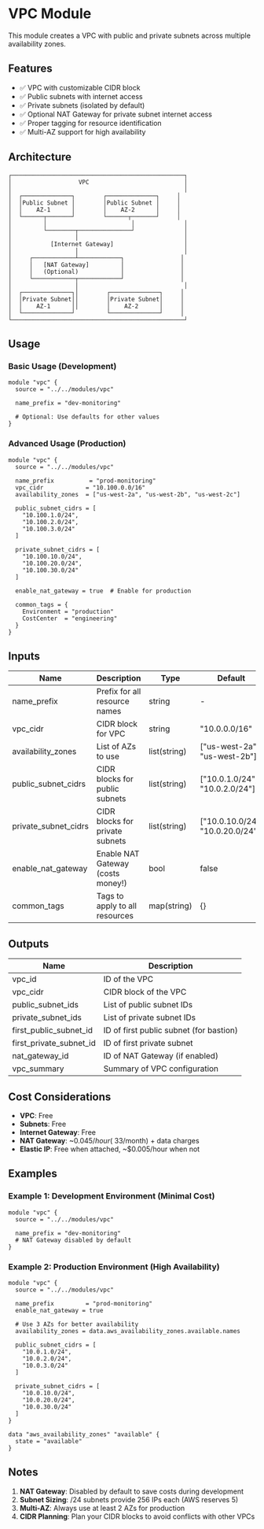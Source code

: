 # VPC Module

This module creates a VPC with public and private subnets across multiple availability zones.

## Features

- ✅ VPC with customizable CIDR block
- ✅ Public subnets with internet access
- ✅ Private subnets (isolated by default)
- ✅ Optional NAT Gateway for private subnet internet access
- ✅ Proper tagging for resource identification
- ✅ Multi-AZ support for high availability

## Architecture

```
┌─────────────────────────────────────────────────┐
│                   VPC                           │
│                                                 │
│  ┌──────────────┐        ┌──────────────┐     │
│  │Public Subnet │        │Public Subnet │     │
│  │    AZ-1      │        │    AZ-2      │     │
│  └──────┬───────┘        └──────┬───────┘     │
│         │                        │              │
│         └────────┬───────────────┘              │
│                  │                              │
│           [Internet Gateway]                    │
│                  │                              │
│     ┌────────────┴────────────┐                │
│     │   [NAT Gateway]         │                │
│     │   (Optional)            │                │
│     └────────────┬────────────┘                │
│                  │                              │
│  ┌──────────────┐│        ┌──────────────┐     │
│  │Private Subnet││        │Private Subnet│     │
│  │    AZ-1      ││        │    AZ-2      │     │
│  └──────────────┘         └──────────────┘     │
└─────────────────────────────────────────────────┘
```

## Usage

### Basic Usage (Development)

```hcl
module "vpc" {
  source = "../../modules/vpc"
  
  name_prefix = "dev-monitoring"
  
  # Optional: Use defaults for other values
}
```

### Advanced Usage (Production)

```hcl
module "vpc" {
  source = "../../modules/vpc"
  
  name_prefix          = "prod-monitoring"
  vpc_cidr            = "10.100.0.0/16"
  availability_zones  = ["us-west-2a", "us-west-2b", "us-west-2c"]
  
  public_subnet_cidrs = [
    "10.100.1.0/24",
    "10.100.2.0/24",
    "10.100.3.0/24"
  ]
  
  private_subnet_cidrs = [
    "10.100.10.0/24",
    "10.100.20.0/24",
    "10.100.30.0/24"
  ]
  
  enable_nat_gateway = true  # Enable for production
  
  common_tags = {
    Environment = "production"
    CostCenter  = "engineering"
  }
}
```

## Inputs

| Name | Description | Type | Default | Required |
|------|-------------|------|---------|----------|
| name_prefix | Prefix for all resource names | string | - | yes |
| vpc_cidr | CIDR block for VPC | string | "10.0.0.0/16" | no |
| availability_zones | List of AZs to use | list(string) | ["us-west-2a", "us-west-2b"] | no |
| public_subnet_cidrs | CIDR blocks for public subnets | list(string) | ["10.0.1.0/24", "10.0.2.0/24"] | no |
| private_subnet_cidrs | CIDR blocks for private subnets | list(string) | ["10.0.10.0/24", "10.0.20.0/24"] | no |
| enable_nat_gateway | Enable NAT Gateway (costs money!) | bool | false | no |
| common_tags | Tags to apply to all resources | map(string) | {} | no |

## Outputs

| Name | Description |
|------|-------------|
| vpc_id | ID of the VPC |
| vpc_cidr | CIDR block of the VPC |
| public_subnet_ids | List of public subnet IDs |
| private_subnet_ids | List of private subnet IDs |
| first_public_subnet_id | ID of first public subnet (for bastion) |
| first_private_subnet_id | ID of first private subnet |
| nat_gateway_id | ID of NAT Gateway (if enabled) |
| vpc_summary | Summary of VPC configuration |

## Cost Considerations

- **VPC**: Free
- **Subnets**: Free
- **Internet Gateway**: Free
- **NAT Gateway**: ~$0.045/hour (~$33/month) + data charges
- **Elastic IP**: Free when attached, ~$0.005/hour when not

## Examples

### Example 1: Development Environment (Minimal Cost)

```hcl
module "vpc" {
  source = "../../modules/vpc"
  
  name_prefix = "dev-monitoring"
  # NAT Gateway disabled by default
}
```

### Example 2: Production Environment (High Availability)

```hcl
module "vpc" {
  source = "../../modules/vpc"
  
  name_prefix         = "prod-monitoring"
  enable_nat_gateway = true
  
  # Use 3 AZs for better availability
  availability_zones = data.aws_availability_zones.available.names
  
  public_subnet_cidrs = [
    "10.0.1.0/24",
    "10.0.2.0/24", 
    "10.0.3.0/24"
  ]
  
  private_subnet_cidrs = [
    "10.0.10.0/24",
    "10.0.20.0/24",
    "10.0.30.0/24"
  ]
}

data "aws_availability_zones" "available" {
  state = "available"
}
```

## Notes

1. **NAT Gateway**: Disabled by default to save costs during development
2. **Subnet Sizing**: /24 subnets provide 256 IPs each (AWS reserves 5)
3. **Multi-AZ**: Always use at least 2 AZs for production
4. **CIDR Planning**: Plan your CIDR blocks to avoid conflicts with other VPCs
